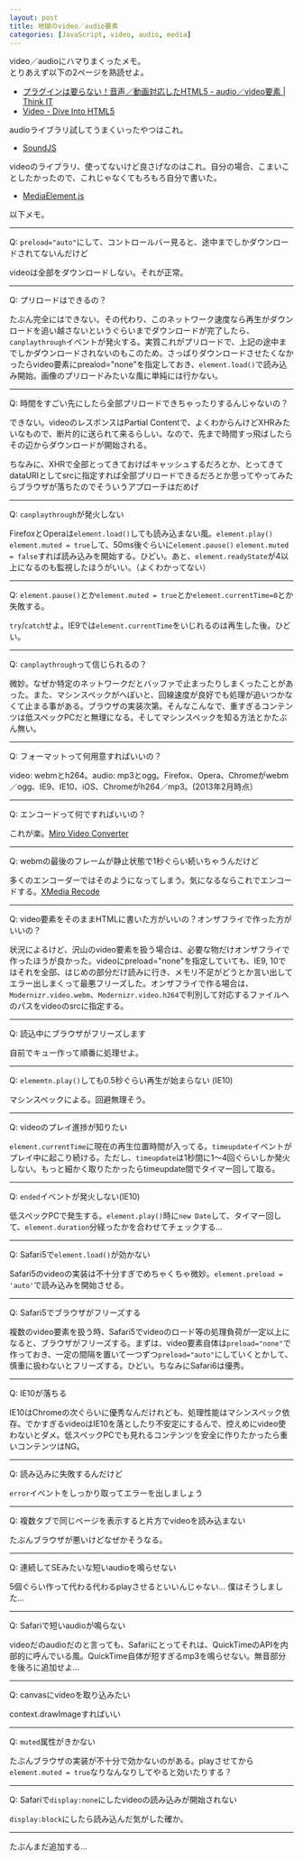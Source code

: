 ```yaml
---
layout: post
title: 地獄のvideo／audio要素
categories: [JavaScript, video, audio, media]
---
```


video／audioにハマりまくったメモ。  
とりあえず以下の2ページを熟読せよ。

* [プラグインは要らない！音声／動画対応したHTML5 - audio／video要素 | Think IT](http://thinkit.co.jp/story/2013/01/25/3935)
* [Video - Dive Into HTML5](http://diveintohtml5.info/video.html)

audioライブラリ試してうまくいったやつはこれ。

* [SoundJS](http://www.createjs.com/#!/SoundJS)

videoのライブラリ、使ってないけど良さげなのはこれ。自分の場合、こまいことしたかったので、これじゃなくてもろもろ自分で書いた。

* [MediaElement.js](http://mediaelementjs.com/)

<!--more-->

以下メモ。

---

Q: `preload="auto"`にして、コントロールバー見ると、途中までしかダウンロードされてないんだけど

videoは全部をダウンロードしない。それが正常。

---

Q: プリロードはできるの？

たぶん完全にはできない。その代わり、このネットワーク速度なら再生がダウンロードを追い越さないというぐらいまでダウンロードが完了したら、`canplaythrough`イベントが発火する。実質これがプリロードで、上記の途中までしかダウンロードされないのもこのため。さっぱりダウンロードさせたくなかったらvideo要素にprealod="none"を指定しておき、`element.load()`で読み込み開始。画像のプリロードみたいな風に単純には行かない。

---

Q: 時間をすごい先にしたら全部プリロードできちゃったりするんじゃないの？

できない。videoのレスポンスはPartial Contentで、よくわからんけどXHRみたいなもので、断片的に送られて来るらしい。なので、先まで時間すっ飛ばしたらその辺からダウンロードが開始される。

ちなみに、XHRで全部とってきておけばキャッシュするだろとか、とってきてdataURIとしてsrcに指定すれば全部プリロードできるだろとか思ってやってみたらブラウザが落ちたのでそういうアプローチはだめげ

---

Q: `canplaythrough`が発火しない

FirefoxとOperaは`element.load()`しても読み込まない風。`element.play()` `element.muted = true`して、50ms後ぐらいに`element.pause()` `element.muted = false`すれば読み込みを開始する。ひどい。あと、`element.readyState`が4以上になるのも監視したほうがいい。（よくわかってない）

---

Q: `element.pause()`とか`element.muted = true`とか`element.currentTime=0`とか失敗する。

`try`/`catch`せよ。IE9では`element.currentTime`をいじれるのは再生した後。ひどい。

---

Q: `canplaythrough`って信じられるの？

微妙。なぜか特定のネットワークだとバッファで止まったりしまくったことがあった。また、マシンスペックがへぼいと、回線速度が良好でも処理が追いつかなくて止まる事がある。ブラウザの実装次第。そんなこんなで、重すぎるコンテンツは低スペックPCだと無理になる。そしてマシンスペックを知る方法とかたぶん無い。

---

Q: フォーマットって何用意すればいいの？

video: webmとh264。audio: mp3とogg。Firefox、Opera、Chromeがwebm／ogg、IE9、IE10、iOS、Chromeがh264／mp3。(2013年2月時点）

---

Q: エンコードって何ですればいいの？

これが楽。[Miro Video Converter](http://www.mirovideoconverter.com/)

---

Q: webmの最後のフレームが静止状態で1秒ぐらい続いちゃうんだけど

多くのエンコーダーではそのようになってしまう。気になるならこれでエンコードする。[XMedia Recode](http://www.xmedia-recode.de/)

---

Q: video要素をそのままHTMLに書いた方がいいの？オンザフライで作った方がいいの？

状況によるけど、沢山のvideo要素を扱う場合は、必要な物だけオンザフライで作ったほうが良かった。videoにpreload="none"を指定していても、IE9, 10ではそれを全部、はじめの部分だけ読みに行き、メモリ不足がどうとか言い出してエラー出しまくって最悪フリーズした。オンザフライで作る場合は、`Modernizr.video.webm`、`Modernizr.video.h264`で判別して対応するファイルへのパスをvideoのsrcに指定する。

---

Q: 読込中にブラウザがフリーズします

自前でキュー作って順番に処理せよ。

---

Q: `elememtn.play()`しても0.5秒ぐらい再生が始まらない (IE10)

マシンスペックによる。回避無理そう。

---

Q: videoのプレイ進捗が知りたい

`element.currentTime`に現在の再生位置時間が入ってる。`timeupdate`イベントがプレイ中に起こり続ける。ただし、`timeupdate`は1秒間に1〜4回ぐらいしか発火しない。もっと細かく取りたかったらtimeupdate間でタイマー回して取る。

---

Q: `ended`イベントが発火しない(IE10)

低スペックPCで発生する。`element.play()`時に`new Date`して、タイマー回して、`element.duration`分経ったかを合わせてチェックする… 

---

Q: Safari5で`element.load()`が効かない

Safari5のvideoの実装は不十分すぎでめちゃくちゃ微妙。`element.preload = 'auto'`で読み込みを開始させる。

---

Q: Safari5でブラウザがフリーズする

複数のvideo要素を扱う時、Safari5でvideoのロード等の処理負荷が一定以上になると、ブラウザがフリーズする。まずは、video要素自体は`preload="none"`で作っておき、一定の間隔を置いて一つずつ`preload="auto"`にしていくとかして、慎重に扱わないとフリーズする。ひどい。ちなみにSafari6は優秀。

---

Q: IE10が落ちる

IE10はChromeの次ぐらいに優秀なんだけれども、処理性能はマシンスペック依存。でかすぎるvideoはIE10を落としたり不安定にするんで、控えめにvideo使わないとダメ。低スペックPCでも見れるコンテンツを安全に作りたかったら重いコンテンツはNG。

---

Q: 読み込みに失敗するんだけど

`error`イベントをしっかり取ってエラーを出しましょう

---

Q: 複数タブで同じページを表示すると片方でvideoを読み込まない

たぶんブラウザが悪いけどなぜかそうなる。

---

Q: 連続してSEみたいな短いaudioを鳴らせない

5個ぐらい作って代わる代わるplayさせるといいんじゃない… 僕はそうしました…

---

Q: Safariで短いaudioが鳴らない

videoだのaudioだのと言っても、Safariにとってそれは、QuickTimeのAPIを内部的に呼んでいる風。QuickTime自体が短すぎるmp3を鳴らせない。無音部分を後ろに追加せよ…

---

Q: canvasにvideoを取り込みたい

context.drawImageすればいい

---

Q: `muted`属性がきかない

たぶんブラウザの実装が不十分で効かないのがある。playさせてから`element.muted = true`なりなんなりしてやると効いたりする？

---

Q: Safariで`display:none`にしたvideoの読み込みが開始されない

`display:block`にしたら読み込んだ気がした確か。

---

たぶんまだ追加する…
